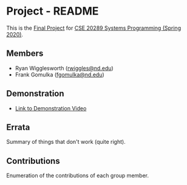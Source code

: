 # Project - README

This is the [Final Project] for [CSE 20289 Systems Programming (Spring 2020)].

## Members

- Ryan Wigglesworth (rwiggles@nd.edu)
- Frank Gomulka (fgomulka@nd.edu)

## Demonstration

- [Link to Demonstration Video]()

## Errata

Summary of things that don't work (quite right).

## Contributions

Enumeration of the contributions of each group member.

[Final Project]: https://www3.nd.edu/~pbui/teaching/cse.20289.sp20/project.html
[CSE 20289 Systems Programming (Spring 2020)]: https://www3.nd.edu/~pbui/teaching/cse.20289.sp20/
